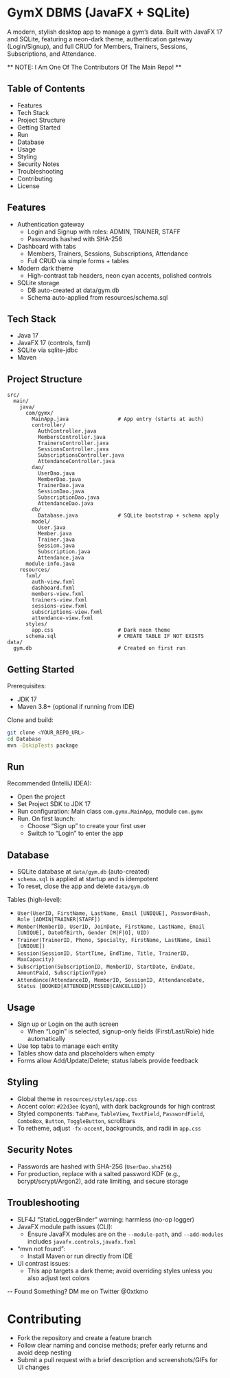 # GymX DBMS (JavaFX + SQLite)

A modern, stylish desktop app to manage a gym’s data. Built with JavaFX 17 and SQLite, featuring a neon-dark theme, authentication gateway (Login/Signup), and full CRUD for Members, Trainers, Sessions, Subscriptions, and Attendance.

** NOTE: I Am One Of The Contributors Of The Main Repo! ** 

## Table of Contents
- Features
- Tech Stack
- Project Structure
- Getting Started
- Run
- Database
- Usage
- Styling
- Security Notes
- Troubleshooting
- Contributing
- License

## Features
- Authentication gateway
  - Login and Signup with roles: ADMIN, TRAINER, STAFF
  - Passwords hashed with SHA-256
- Dashboard with tabs
  - Members, Trainers, Sessions, Subscriptions, Attendance
  - Full CRUD via simple forms + tables
- Modern dark theme
  - High-contrast tab headers, neon cyan accents, polished controls
- SQLite storage
  - DB auto-created at data/gym.db
  - Schema auto-applied from resources/schema.sql

## Tech Stack
- Java 17
- JavaFX 17 (controls, fxml)
- SQLite via sqlite-jdbc
- Maven

## Project Structure
```text
src/
  main/
    java/
      com/gymx/
        MainApp.java                # App entry (starts at auth)
        controller/
          AuthController.java
          MembersController.java
          TrainersController.java
          SessionsController.java
          SubscriptionsController.java
          AttendanceController.java
        dao/
          UserDao.java
          MemberDao.java
          TrainerDao.java
          SessionDao.java
          SubscriptionDao.java
          AttendanceDao.java
        db/
          Database.java             # SQLite bootstrap + schema apply
        model/
          User.java
          Member.java
          Trainer.java
          Session.java
          Subscription.java
          Attendance.java
      module-info.java
    resources/
      fxml/
        auth-view.fxml
        dashboard.fxml
        members-view.fxml
        trainers-view.fxml
        sessions-view.fxml
        subscriptions-view.fxml
        attendance-view.fxml
      styles/
        app.css                     # Dark neon theme
      schema.sql                    # CREATE TABLE IF NOT EXISTS
data/
  gym.db                            # Created on first run
```

## Getting Started
Prerequisites:
- JDK 17
- Maven 3.8+ (optional if running from IDE)

Clone and build:
```bash
git clone <YOUR_REPO_URL>
cd Database
mvn -DskipTests package
```

## Run
Recommended (IntelliJ IDEA):
- Open the project
- Set Project SDK to JDK 17
- Run configuration: Main class `com.gymx.MainApp`, module `com.gymx`
- Run. On first launch:
  - Choose “Sign up” to create your first user
  - Switch to “Login” to enter the app


## Database
- SQLite database at `data/gym.db` (auto-created)
- `schema.sql` is applied at startup and is idempotent
- To reset, close the app and delete `data/gym.db`

Tables (high-level):
- `User(UserID, FirstName, LastName, Email [UNIQUE], PasswordHash, Role [ADMIN|TRAINER|STAFF])`
- `Member(MemberID, UserID, JoinDate, FirstName, LastName, Email [UNIQUE], DateOfBirth, Gender [M|F|O], UID)`
- `Trainer(TrainerID, Phone, Specialty, FirstName, LastName, Email [UNIQUE])`
- `Session(SessionID, StartTime, EndTime, Title, TrainerID, MaxCapacity)`
- `Subscription(SubscriptionID, MemberID, StartDate, EndDate, AmountPaid, SubscriptionType)`
- `Attendance(AttendanceID, MemberID, SessionID, AttendanceDate, Status [BOOKED|ATTENDED|MISSED|CANCELLED])`

## Usage
- Sign up or Login on the auth screen
  - When “Login” is selected, signup-only fields (First/Last/Role) hide automatically
- Use top tabs to manage each entity
- Tables show data and placeholders when empty
- Forms allow Add/Update/Delete; status labels provide feedback

## Styling
- Global theme in `resources/styles/app.css`
- Accent color: `#22d3ee` (cyan), with dark backgrounds for high contrast
- Styled components: `TabPane`, `TableView`, `TextField`, `PasswordField`, `ComboBox`, `Button`, `ToggleButton`, scrollbars
- To retheme, adjust `-fx-accent`, backgrounds, and radii in `app.css`

## Security Notes
- Passwords are hashed with SHA-256 (`UserDao.sha256`)
- For production, replace with a salted password KDF (e.g., bcrypt/scrypt/Argon2), add rate limiting, and secure storage

## Troubleshooting
- SLF4J “StaticLoggerBinder” warning: harmless (no-op logger)
- JavaFX module path issues (CLI):
  - Ensure JavaFX modules are on the `--module-path`, and `--add-modules` includes `javafx.controls,javafx.fxml`
- “mvn not found”:
  - Install Maven or run directly from IDE
- UI contrast issues:
  - This app targets a dark theme; avoid overriding styles unless you also adjust text colors
 
-- Found Something? DM me on Twitter @0xtkmo

# Contributing
- Fork the repository and create a feature branch
- Follow clear naming and concise methods; prefer early returns and avoid deep nesting
- Submit a pull request with a brief description and screenshots/GIFs for UI changes

